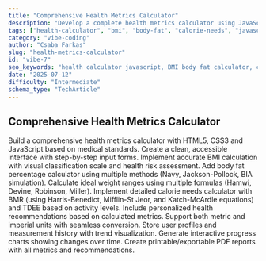 ```yaml
---
title: "Comprehensive Health Metrics Calculator"
description: "Develop a complete health metrics calculator using JavaScript. Includes BMI, body fat, ideal weight, calorie needs, personalized recommendations, progress tracking, unit conversion, and exportable health reports."
tags: ["health-calculator", "bmi", "body-fat", "calorie-needs", "javascript", "bmr", "tdee", "fitness-tracker", "health-metrics"]
category: "vibe-coding"
author: "Csaba Farkas"
slug: "health-metrics-calculator"
id: "vibe-7"
seo_keywords: "health calculator javascript, BMI body fat calculator, calorie needs BMR TDEE, health metrics tracker, fitness calculator web app, health report PDF export"
date: "2025-07-12"
difficulty: "Intermediate"
schema_type: "TechArticle"
---
```


## Comprehensive Health Metrics Calculator

Build a comprehensive health metrics calculator with HTML5, CSS3 and JavaScript based on medical standards. Create a clean, accessible interface with step-by-step input forms. Implement accurate BMI calculation with visual classification scale and health risk assessment. Add body fat percentage calculator using multiple methods (Navy, Jackson-Pollock, BIA simulation). Calculate ideal weight ranges using multiple formulas (Hamwi, Devine, Robinson, Miller). Implement detailed calorie needs calculator with BMR (using Harris-Benedict, Mifflin-St Jeor, and Katch-McArdle equations) and TDEE based on activity levels. Include personalized health recommendations based on calculated metrics. Support both metric and imperial units with seamless conversion. Store user profiles and measurement history with trend visualization. Generate interactive progress charts showing changes over time. Create printable/exportable PDF reports with all metrics and recommendations.
